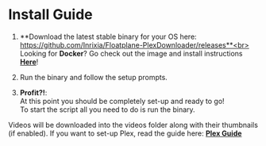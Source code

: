 # Install Guide

1. **Download the latest stable binary for your OS here: https://github.com/Inrixia/Floatplane-PlexDownloader/releases**<br>
   Looking for **Docker**? Go check out the image and install instructions **[Here](https://hub.docker.com/r/inrix/floatplane-downloader)**!

2. Run the binary and follow the setup prompts.<br>

7. **Profit?!**:<br>
   At this point you should be completely set-up and ready to go!<br>
   To start the script all you need to do is run the binary.

Videos will be downloaded into the videos folder along with their thumbnails (if enabled). If you want to set-up Plex, read the guide here: **[Plex Guide](https://github.com/Inrixia/Floatplane-PlexDownloader/blob/master/wiki/plex.md)**
